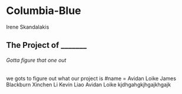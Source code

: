 # Columbia-Blue
Irene Skandalakis
## The Project of _______
###### Gotta figure that one out
we gots to figure out what our project is #name = Avidan Loike
James Blackburn
Xinchen Li
Kevin Liao
Avidan Loike
kjdhgahgkjhgajkhgajk